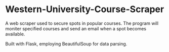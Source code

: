# Western-University-Course-Scraper

A web scraper used to secure spots in popular courses. The program will moniter specified courses and send an email when a spot becomes available. 

Built with Flask, employing BeautifulSoup for data parsing. 

